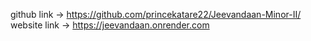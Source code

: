 github link -> https://github.com/princekatare22/Jeevandaan-Minor-II/
website link -> https://jeevandaan.onrender.com
